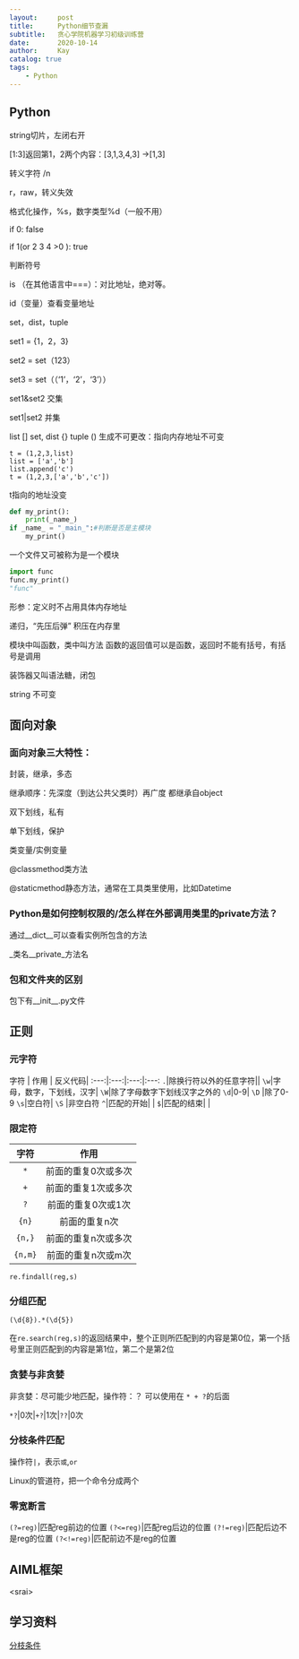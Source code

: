 ```yaml
---
layout:     post
title:      Python细节查漏
subtitle:   贪心学院机器学习初级训练营
date:       2020-10-14
author:     Kay
catalog: true
tags:
    - Python
---
```




## Python
string切片，左闭右开

[1:3]返回第1，2两个内容：[3,1,3,4,3] ->[1,3]

转义字符 /n

r，raw，转义失效

格式化操作，%s，数字类型%d（一般不用）



if 0: false

if 1(or 2 3 4 >0 ): true

判断符号

is （在其他语言中===）：对比地址，绝对等。

id（变量）查看变量地址

set，dist，tuple

set1 = {1，2，3}

set2 = set（123）

set3 = set（（‘1’，‘2’，‘3’））

set1&set2 交集

set1\|set2 并集 

list []
set, dist {}
tuple () 生成不可更改：指向内存地址不可变

```
t = (1,2,3,list)
list = ['a','b']
list.append('c')
t = (1,2,3,['a','b','c'])
```
t指向的地址没变

```python
def my_print():
	print(_name_)
if _name_ = "_main_":#判断是否是主模块
	my_print()
```
一个文件又可被称为是一个模块

```python
import func
func.my_print()
"func"
```

形参：定义时不占用具体内存地址

递归，“先压后弹”
积压在内存里

模块中叫函数，类中叫方法
函数的返回值可以是函数，返回时不能有括号，有括号是调用

装饰器又叫语法糖，闭包

string 不可变







## 面向对象

### 面向对象三大特性：

封装，继承，多态

继承顺序：先深度（到达公共父类时）再广度
都继承自object



双下划线，私有

单下划线，保护



类变量/实例变量



@classmethod类方法

@staticmethod静态方法，通常在工具类里使用，比如Datetime



### Python是如何控制权限的/怎么样在外部调用类里的private方法？

通过\_\_dict\_\_可以查看实例所包含的方法 

\_类名__private\_方法名



### 包和文件夹的区别

包下有\_\_init\_\_.py文件



## 正则

### 元字符



字符 | 作用 | 反义代码|
:---:|:---:|:---:|:---:
`.`|除换行符以外的任意字符||
`\w`|字母，数字，下划线，汉字| `\W`|除了字母数字下划线汉字之外的
`\d`|0-9| `\D` |除了0-9
`\s`|空白符| `\S` |非空白符
`^`|匹配的开始|  |
`$`|匹配的结束|  |



### 限定符

字符 | 作用
:---:|:---:
`*`|前面的重复0次或多次
`+`|前面的重复1次或多次
`?`|前面的重复0次或1次
`{n}`|前面的重复n次
`{n,}`|前面的重复n次或多次
`{n,m}`|前面的重复n次或m次

`re.findall(reg,s)`

### 分组匹配

`(\d{8}).*(\d{5})` 

在`re.search(reg,s)`的返回结果中，整个正则所匹配到的内容是第0位，第一个括号里正则匹配到的内容是第1位，第二个是第2位


### 贪婪与非贪婪
非贪婪：尽可能少地匹配，操作符：？
可以使用在 `* + ?`的后面

`*?`|0次|`+?`|1次|`??`|0次

### 分枝条件匹配

操作符`|`，表示`或`,`or`

Linux的管道符，把一个命令分成两个

### 零宽断言

`(?=reg)`|匹配reg前边的位置
`(?<=reg)`|匹配reg后边的位置
`(?!=reg)`|匹配后边不是reg的位置
`(?<!=reg)`|匹配前边不是reg的位置

## AIML框架

\<srai>







## 学习资料

[分枝条件](https://wiki.jikexueyuan.com/project/regex/branch-conditions.html)